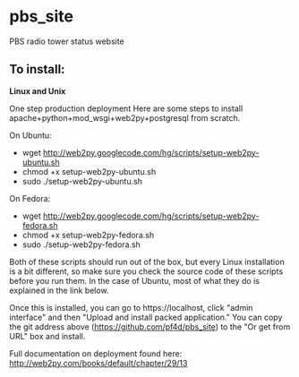 pbs_site
========

PBS radio tower status website

To install:
-----------
**Linux and Unix**

One step production deployment
Here are some steps to install apache+python+mod_wsgi+web2py+postgresql from scratch.

On Ubuntu:
* wget http://web2py.googlecode.com/hg/scripts/setup-web2py-ubuntu.sh 
* chmod +x setup-web2py-ubuntu.sh
* sudo ./setup-web2py-ubuntu.sh

On Fedora:
* wget http://web2py.googlecode.com/hg/scripts/setup-web2py-fedora.sh
* chmod +x setup-web2py-fedora.sh
* sudo ./setup-web2py-fedora.sh

Both of these scripts should run out of the box, but every Linux installation is a bit different, so make sure you check the source code of these scripts before you run them. In the case of Ubuntu, most of what they do is explained in the link below.

Once this is installed, you can go to https://localhost, click "admin interface" and then "Upload and install packed application."  You can copy the git address above (https://github.com/pf4d/pbs_site) to the "Or get from URL" box and install.

Full documentation on deployment found here:
http://web2py.com/books/default/chapter/29/13
